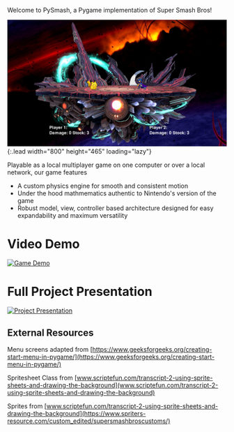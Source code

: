 Welcome to PySmash, a Pygame implementation of Super Smash Bros!

![Screenshot of game](game_screenshot.png){:.lead width="800" height="465" loading="lazy"}

Playable as a local multiplayer game on one computer or over a local network, our game features
- A custom physics engine for smooth and consistent motion
- Under the hood mathmematics authentic to Nintendo's version of the game
- Robust model, view, controller based architecture designed for easy expandability and maximum versatility

# Video Demo
[![Game Demo](https://img.youtube.com/vi/AT6Lnmm4oP0/0.jpg)](https://youtu.be/AT6Lnmm4oP0)

# Full Project Presentation
[![Project Presentation](https://img.youtube.com/vi/1fjQp3s1X5s/0.jpg)](https://youtu.be/1fjQp3s1X5s)

## External Resources
Menu screens adapted from [https://www.geeksforgeeks.org/creating-start-menu-in-pygame/](https://www.geeksforgeeks.org/creating-start-menu-in-pygame/)

Spritesheet Class from [www.scriptefun.com/transcript-2-using-sprite-sheets-and-drawing-the-background](www.scriptefun.com/transcript-2-using-sprite-sheets-and-drawing-the-background)

Sprites from [www.scriptefun.com/transcript-2-using-sprite-sheets-and-drawing-the-background](https://www.spriters-resource.com/custom_edited/supersmashbroscustoms/)

 
 

